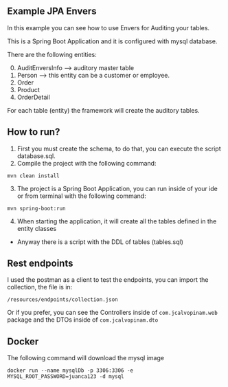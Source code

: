 Example JPA Envers
---
In this example you can see how to use Envers for Auditing your tables.

This is a Spring Boot Application and it is configured with mysql database.

There are the following entities:

0. AuditEnversInfo --> auditory master table
1. Person --> this entity can be a customer or employee.
2. Order
3. Product
4. OrderDetail

For each table (entity) the framework will create the auditory tables.

How to run?
---

1. First you must create the schema, to do that, you can execute the script database.sql.
2. Compile the project with the following command:
```
mvn clean install
```
3. The project is a Spring Boot Application, you can run inside of your ide or
 from terminal with the following command: 
 ```
 mvn spring-boot:run
 ```
4. When starting the application, it will create all the tables defined in the entity classes
* Anyway there is a script with the DDL of tables (tables.sql)


Rest endpoints
---
I used the postman as a client to test the endpoints, you can import the collection, the file is in:
```
/resources/endpoints/collection.json
```
Or if you prefer, you can see the Controllers inside of ```com.jcalvopinam.web``` 
package and the DTOs inside of ```com.jcalvopinam.dto```


Docker
---
The following command will download the mysql image
``` 
docker run --name mysqlDb -p 3306:3306 -e MYSQL_ROOT_PASSWORD=juanca123 -d mysql
```